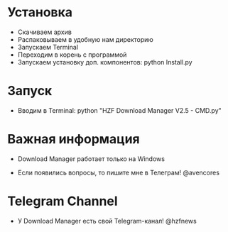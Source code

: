 # Установка
* Скачиваем архив
* Распаковываем в удобную нам директорию
* Запускаем Terminal
* Переходим в корень с программой
* Запускаем установку доп. компонентов: python Install.py

# Запуск
* Вводим в Terminal: python "HZF Download Manager V2.5 - CMD.py"

# Важная информация
* Download Manager работает только на Windows

* Если появились вопросы, то пишите мне в Телеграм! @avencores

# Telegram Channel
* У Download Manager есть свой Telegram-канал! @hzfnews
